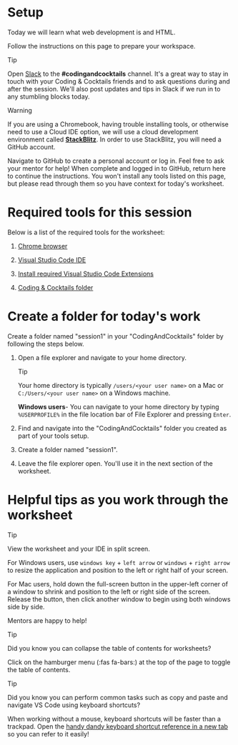 # Setup

Today we will learn what web development is and HTML.

Follow the instructions on this page to prepare your workspace.

> [!TIP]
> Open [Slack](http://kcwit.slack.com/) to the **#codingandcocktails** channel. It's a great way to stay in touch with your Coding & Cocktails friends and to ask questions during and after the session. We'll also post updates and tips in Slack if we run in to any stumbling blocks today.

> [!WARNING]
> If you are using a Chromebook, having trouble installing tools, or otherwise need to use a Cloud IDE option, we will use a cloud development environment called [**StackBlitz**](https://stackblitz.com/). In order to use StackBlitz, you will need a GitHub account.
>
> Navigate to GitHub to create a personal account or log in. Feel free to ask your mentor for help! When complete and logged in to GitHub, return here to continue the instructions. You won't install any tools listed on this page, but please read through them so you have context for today's worksheet.

# Required tools for this session

Below is a list of the required tools for the worksheet:

1. [Chrome browser](/tools/browser/ ":target=_blank")

1. [Visual Studio Code IDE](/tools/vscode/ ":target=_blank")

1. [Install required Visual Studio Code Extensions](/tools/vscode/?id=configure ":target=_blank")

1. [Coding & Cocktails folder](/tools/directory/ ":target=_blank")

# Create a folder for today's work

Create a folder named "session1" in your "CodingAndCocktails" folder by following the steps below.

1. Open a file explorer and navigate to your home directory.

   > [!TIP]
   > Your home directory is typically `/users/<your user name>` on a Mac or `C:/Users/<your user name>` on a Windows machine.
   >
   > **Windows users**- You can navigate to your home directory by typing `%USERPROFILE%` in the file location bar of File Explorer and pressing `Enter`.

1. Find and navigate into the "CodingAndCocktails" folder you created as part of your tools setup.

1. Create a folder named "session1".

1. Leave the file explorer open. You'll use it in the next section of the worksheet.

# Helpful tips as you work through the worksheet

> [!TIP]
> View the worksheet and your IDE in split screen.
>
> For Windows users, use `windows key` + `left arrow` or `windows` + `right arrow` to resize the application and position to the left or right half of your screen.
>
> For Mac users, hold down the full-screen button in the upper-left corner of a window to shrink and position to the left or right side of the screen. Release the button, then click another window to begin using both windows side by side.
>
> Mentors are happy to help!

> [!TIP]
> Did you know you can collapse the table of contents for worksheets?
>
> Click on the hamburger menu (:fas fa-bars:) at the top of the page to toggle the table of contents.

> [!TIP]
> Did you know you can perform common tasks such as copy and paste and navigate VS Code using keyboard shortcuts?
>
> When working without a mouse, keyboard shortcuts will be faster than a trackpad. Open the [handy dandy keyboard shortcut reference in a new tab](/html/references/ ":target=_blank") so you can refer to it easily!
